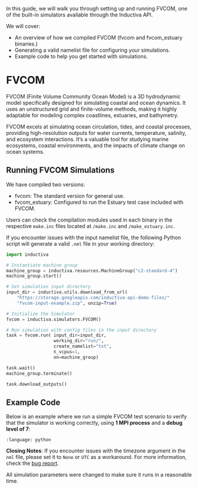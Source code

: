 In this guide, we will walk you through setting up and running FVCOM, one 
of the built-in simulators available through the Inductiva API. 

We will cover:

- An overview of how we compiled FVCOM (fvcom and fvcom_estuary binaries.)
- Generating a valid namelist file for configuring your simulations.
- Example code to help you get started with simulations.

# FVCOM

FVCOM (Finite Volume Community Ocean Model)
is a 3D hydrodynamic model specifically designed for simulating coastal 
and ocean dynamics. It uses an unstructured grid and finite-volume methods, 
making it highly adaptable for modeling complex coastlines, estuaries, 
and bathymetry.

FVCOM excels at simulating ocean circulation, tides, and coastal processes, 
providing high-resolution outputs for water currents, temperature, salinity, 
and ecosystem interactions. It’s a valuable tool for studying marine 
ecosystems, coastal environments, and the impacts of climate change on 
ocean systems.

## Running FVCOM Simulations

We have compiled two versions:

- fvcom: The standard version for general use.
- fvcom_estuary: Configured to run the Estuary test case included with FVCOM.

Users can check the compilation modules used in each binary in the 
respective `make.inc` files located at `/make.inc` and `/make_estuary.inc`.

If you encounter issues with the input namelist file, the following Python 
script will generate a valid `.nml` file in your working directory:

```python
import inductiva

# Instantiate machine group
machine_group = inductiva.resources.MachineGroup("c2-standard-4")
machine_group.start()

# Set simulation input directory
input_dir = inductiva.utils.download_from_url(
    "https://storage.googleapis.com/inductiva-api-demo-files/"
    "fvcom-input-example.zip", unzip=True)

# Initialize the Simulator
fvcom = inductiva.simulators.FVCOM()

# Run simulation with config files in the input directory
task = fvcom.run( input_dir=input_dir,
                  working_dir="run/",
                  create_namelist="tst",
                  n_vcpus=1,
                  on=machine_group)

task.wait()
machine_group.terminate()

task.download_outputs()
```

## Example Code

Below is an example where we run a simple FVCOM test scenario to verify 
that the simulator is working correctly, using **1 MPI process** and a **debug level of 7**:

```{literalinclude} ../../examples/fvcom/fvcom.py
:language: python
```

**Closing Notes**: If you encounter issues with the timezone argument in the `nml` file, please set it to `None` or `UTC` as a workaround. For more information, 
check the [bug report](https://github.com/FVCOM-GitHub/FVCOM/issues/27).

All simulation parameters were changed to make sure it runs in a reasonable time.
